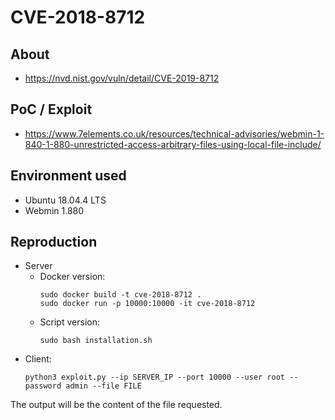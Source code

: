 # CVE-2018-8712

## About
* <https://nvd.nist.gov/vuln/detail/CVE-2019-8712>


## PoC / Exploit

* <https://www.7elements.co.uk/resources/technical-advisories/webmin-1-840-1-880-unrestricted-access-arbitrary-files-using-local-file-include/> 


## Environment used

* Ubuntu 18.04.4 LTS
* Webmin 1.880


## Reproduction
* Server
    - Docker version:
        ```shell script
        sudo docker build -t cve-2018-8712 . 
        sudo docker run -p 10000:10000 -it cve-2018-8712
        ```
    - Script version:
        ```shell script
        sudo bash installation.sh
        ```           
            
- Client:
    ```shell script
    python3 exploit.py --ip SERVER_IP --port 10000 --user root --password admin --file FILE
    ```

The output will be the content of the file requested.